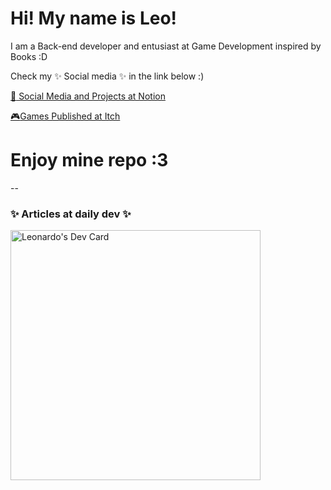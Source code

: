 <h1> Hi! My name is Leo! </h1>


<p> I am a Back-end developer and entusiast at Game Development inspired by Books :D </p>
<p>Check my ✨ Social media ✨ in the link below :) </p>
<a href="[https://www.notion.so/Menu-638b871db3c349099d89871f8e32067e](https://geode-bosworth-40b.notion.site/Menu-638b871db3c349099d89871f8e32067e?pvs=4)"> <span>📼</span> Social Media and Projects at Notion<a>

<a href="https://meneghin.itch.io/"><span>🎮</span>Games Published at Itch</a>
<h1> Enjoy mine repo :3</h1>


--
<h3> ✨ Articles at daily dev ✨ </h3>
<a href="https://app.daily.dev/meneleo42"><img src="https://api.daily.dev/devcards/7297555f013c4401a36fac94bcbfd0c8.png?r=1ia" width="400" alt="Leonardo's Dev Card"/></a>
